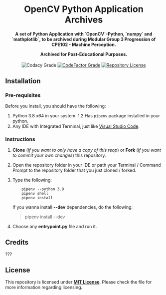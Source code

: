<h1 align="center">OpenCV Python Application Archives</h1>
<h4 align="center">A set of Python Application with `OpenCV`-Python, `numpy` and `mathplotlib`, to be archived during Modular Group 3 Progression of CPE102 - Machine Perception.

Archived for **Post**-Educational Purposes.
</h4>

<div align="center">

![Codacy Grade](https://img.shields.io/codacy/grade/946158dd205b4e86b0f9cb39563d3912?label=Codacy%20Grade&logo=codacy)
[![CodeFactor Grade](https://img.shields.io/codefactor/grade/github/CodexLink/opencv_python_archives?label=CodeFactor%20Grade&logo=codefactor)](https://www.codefactor.io/repository/github/codexlink/opencv_python_archives)
[![Repository License](https://img.shields.io/badge/Repo%20License-MIT-blueviolet)](https://github.com/CodexLink/discord-rich-presence-activity-badge/blob/main/LICENSE)
</div>


## Installation

### Pre-requisites

Before you install, you should have the following:

1. Python 3.8 x64 in your system.
1.2 Has `pipenv` package installed in your python.
2. Any IDE with Integrated Terminal, just like [Visual Studio Code](https://code.visualstudio.com/).

### Instructions

1. **Clone** (*If you want to only have a copy of this reop*) or **Fork** (*If you want to commit your own changes*) this repository.
2. Open the repository folder in your IDE or path your Terminal / Command Prompt to the repository folder that you just cloned / forked.
3. Type the following:

    ```text
        pipenv --python 3.8
        pipenv shell
        pipenv install
    ```

    If you wanna install **--dev** dependencies, do the following:
    > pipenv install --dev

4. Choose any **entrypoint.py** file and run it.

## Credits

???

## License

This repository is licensed under [**MIT License**](https://github.com/CodexLink/OpenCV_Python_Archives/blob/main/LICENSE). Please check the file for more information regarding licensing.
